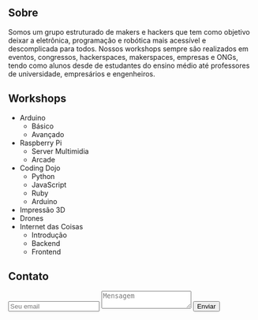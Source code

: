 ## Sobre

Somos um grupo estruturado de makers e hackers que tem como objetivo deixar a eletrônica, programação e robótica mais acessível e descomplicada para todos. Nossos workshops sempre são realizados em eventos, congressos, hackerspaces, makerspaces, empresas e ONGs, tendo como alunos desde de estudantes do ensino médio até professores de universidade, empresários e engenheiros.

## Workshops

- Arduino
  - Básico
  - Avançado
- Raspberry Pi
  - Server Multimidia
  - Arcade
- Coding Dojo
  - Python
  - JavaScript
  - Ruby
  - Arduino
- Impressão 3D
- Drones
- Internet das Coisas
  - Introdução
  - Backend
  - Frontend

## Contato

<form method="POST" action="http://formspree.io/afonso@yack.com.br">
  <input name="email" placeholder="Seu email" type="email">
  <textarea name="message" placeholder="Mensagem"></textarea>
  <button type="submit">Enviar</button>
</form>
